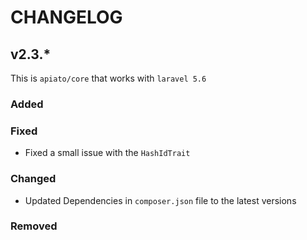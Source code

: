 # CHANGELOG

## v2.3.*

This is `apiato/core` that works with `laravel 5.6`

### Added

### Fixed

- Fixed a small issue with the `HashIdTrait`

### Changed

- Updated Dependencies in `composer.json` file to the latest versions

### Removed

